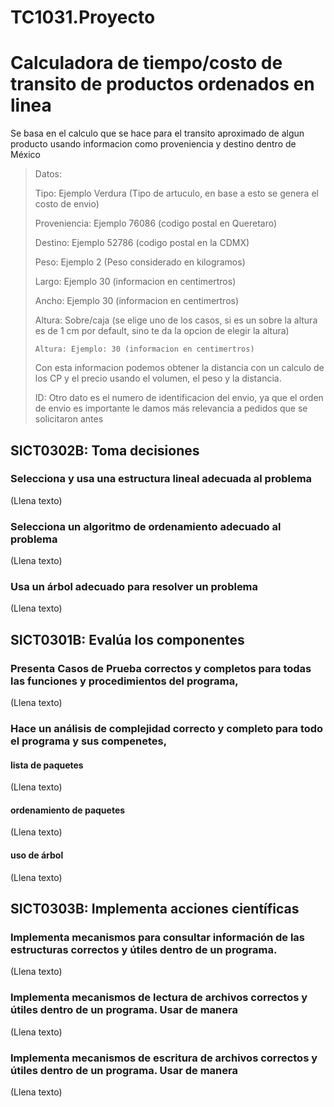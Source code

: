 # TC1031.Proyecto
# Calculadora de tiempo/costo de transito de productos ordenados en linea 
Se basa en el calculo que se hace para el transito aproximado de algun producto usando informacion como proveniencia y destino dentro de México
>Datos: 
>
>Tipo: Ejemplo Verdura (Tipo de artuculo, en base a esto se genera el costo de envio)
>
>Proveniencia: Ejemplo 76086 (codigo postal en Queretaro)
>
>Destino: Ejemplo 52786 (codigo postal en la CDMX)
>
>Peso: Ejemplo 2 (Peso considerado en kilogramos)
>
>Largo: Ejemplo 30 (informacion en centimertros)
>
>Ancho: Ejemplo 30 (informacion en centimertros)
>
>Altura: Sobre/caja (se elige uno de los casos, si es un sobre la altura es de 1 cm por default, sino te da la opcion de elegir la altura)
>     
>     Altura: Ejemplo: 30 (informacion en centimertros)
> 
>
>Con esta informacion podemos obtener la distancia con un calculo de los CP y el precio usando el volumen, el peso y la distancia.
>
>ID: Otro dato es el numero de identificacion del envio, ya que el orden de envio es importante le damos más relevancia a pedidos que se solicitaron antes
>
>


## SICT0302B: Toma decisiones 

### Selecciona y usa una estructura lineal adecuada al problema

(Llena texto)


### Selecciona un algoritmo de ordenamiento adecuado al problema

(Llena texto)

### Usa un árbol adecuado para resolver un problema

(Llena texto)

## SICT0301B: Evalúa los componentes

### Presenta Casos de Prueba correctos y completos para todas las funciones y procedimientos del programa,

(Llena texto)

### Hace un análisis de complejidad correcto y completo para todo el programa y sus compenetes,

#### lista de paquetes

(Llena texto)

#### ordenamiento de paquetes

(Llena texto)

#### uso de árbol

(Llena texto)

## SICT0303B: Implementa acciones científicas 

### Implementa mecanismos para consultar información de las estructuras correctos y útiles dentro de un programa.

(Llena texto)

### Implementa mecanismos de lectura de archivos correctos y útiles dentro de un programa. Usar de manera

(Llena texto)

### Implementa mecanismos de escritura de archivos correctos y útiles dentro de un programa. Usar de manera

(Llena texto)
